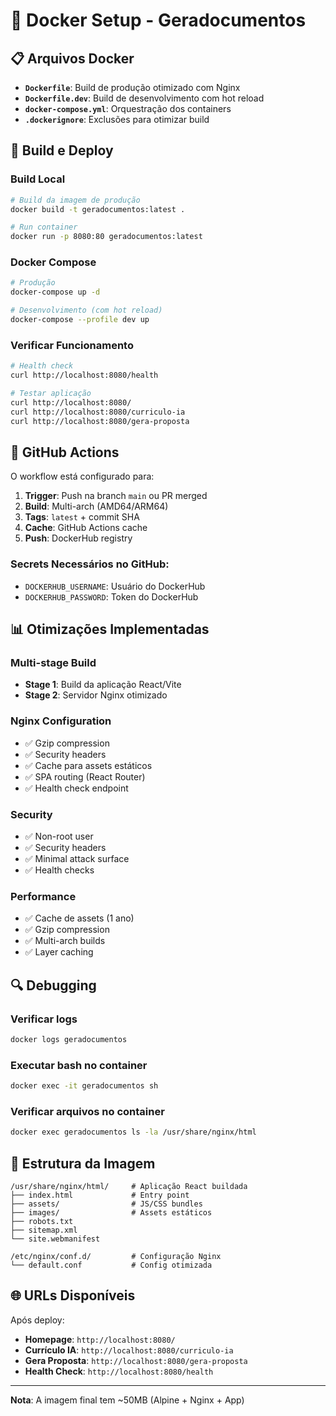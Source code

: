 # 🐳 Docker Setup - Geradocumentos

## 📋 Arquivos Docker

- **`Dockerfile`**: Build de produção otimizado com Nginx
- **`Dockerfile.dev`**: Build de desenvolvimento com hot reload
- **`docker-compose.yml`**: Orquestração dos containers
- **`.dockerignore`**: Exclusões para otimizar build

## 🚀 Build e Deploy

### Build Local
```bash
# Build da imagem de produção
docker build -t geradocumentos:latest .

# Run container
docker run -p 8080:80 geradocumentos:latest
```

### Docker Compose
```bash
# Produção
docker-compose up -d

# Desenvolvimento (com hot reload)
docker-compose --profile dev up
```

### Verificar Funcionamento
```bash
# Health check
curl http://localhost:8080/health

# Testar aplicação
curl http://localhost:8080/
curl http://localhost:8080/curriculo-ia
curl http://localhost:8080/gera-proposta
```

## 🤖 GitHub Actions

O workflow está configurado para:

1. **Trigger**: Push na branch `main` ou PR merged
2. **Build**: Multi-arch (AMD64/ARM64)
3. **Tags**: `latest` + commit SHA
4. **Cache**: GitHub Actions cache
5. **Push**: DockerHub registry

### Secrets Necessários no GitHub:
- `DOCKERHUB_USERNAME`: Usuário do DockerHub
- `DOCKERHUB_PASSWORD`: Token do DockerHub

## 📊 Otimizações Implementadas

### Multi-stage Build
- **Stage 1**: Build da aplicação React/Vite
- **Stage 2**: Servidor Nginx otimizado

### Nginx Configuration
- ✅ Gzip compression
- ✅ Security headers
- ✅ Cache para assets estáticos
- ✅ SPA routing (React Router)
- ✅ Health check endpoint

### Security
- ✅ Non-root user
- ✅ Security headers
- ✅ Minimal attack surface
- ✅ Health checks

### Performance
- ✅ Cache de assets (1 ano)
- ✅ Gzip compression
- ✅ Multi-arch builds
- ✅ Layer caching

## 🔍 Debugging

### Verificar logs
```bash
docker logs geradocumentos
```

### Executar bash no container
```bash
docker exec -it geradocumentos sh
```

### Verificar arquivos no container
```bash
docker exec geradocumentos ls -la /usr/share/nginx/html
```

## 📝 Estrutura da Imagem

```
/usr/share/nginx/html/     # Aplicação React buildada
├── index.html             # Entry point
├── assets/                # JS/CSS bundles
├── images/                # Assets estáticos
├── robots.txt
├── sitemap.xml
└── site.webmanifest

/etc/nginx/conf.d/         # Configuração Nginx
└── default.conf           # Config otimizada
```

## 🌐 URLs Disponíveis

Após deploy:
- **Homepage**: `http://localhost:8080/`
- **Currículo IA**: `http://localhost:8080/curriculo-ia`
- **Gera Proposta**: `http://localhost:8080/gera-proposta`
- **Health Check**: `http://localhost:8080/health`

---

**Nota**: A imagem final tem ~50MB (Alpine + Nginx + App)
